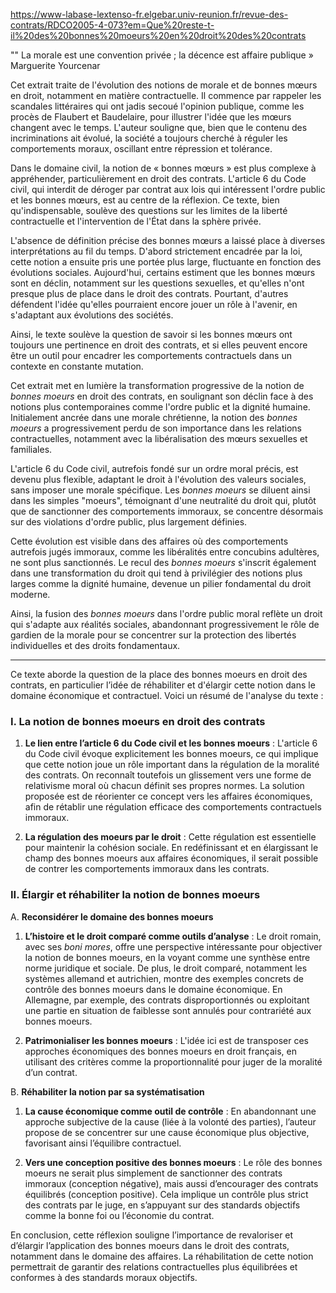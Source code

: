 https://www-labase-lextenso-fr.elgebar.univ-reunion.fr/revue-des-contrats/RDCO2005-4-073?em=Que%20reste-t-il%20des%20bonnes%20moeurs%20en%20droit%20des%20contrats

"" La morale est une convention privée ; la décence est affaire publique » Marguerite Yourcenar

Cet extrait traite de l'évolution des notions de morale et de bonnes mœurs en droit, notamment en matière contractuelle. Il commence par rappeler les scandales littéraires qui ont jadis secoué l'opinion publique, comme les procès de Flaubert et Baudelaire, pour illustrer l'idée que les mœurs changent avec le temps. L'auteur souligne que, bien que le contenu des incriminations ait évolué, la société a toujours cherché à réguler les comportements moraux, oscillant entre répression et tolérance.

Dans le domaine civil, la notion de « bonnes mœurs » est plus complexe à appréhender, particulièrement en droit des contrats. L'article 6 du Code civil, qui interdit de déroger par contrat aux lois qui intéressent l'ordre public et les bonnes mœurs, est au centre de la réflexion. Ce texte, bien qu'indispensable, soulève des questions sur les limites de la liberté contractuelle et l'intervention de l'État dans la sphère privée. 

L'absence de définition précise des bonnes mœurs a laissé place à diverses interprétations au fil du temps. D'abord strictement encadrée par la loi, cette notion a ensuite pris une portée plus large, fluctuante en fonction des évolutions sociales. Aujourd'hui, certains estiment que les bonnes mœurs sont en déclin, notamment sur les questions sexuelles, et qu'elles n'ont presque plus de place dans le droit des contrats. Pourtant, d'autres défendent l'idée qu'elles pourraient encore jouer un rôle à l'avenir, en s'adaptant aux évolutions des sociétés.

Ainsi, le texte soulève la question de savoir si les bonnes mœurs ont toujours une pertinence en droit des contrats, et si elles peuvent encore être un outil pour encadrer les comportements contractuels dans un contexte en constante mutation.

Cet extrait met en lumière la transformation progressive de la notion de *bonnes moeurs* en droit des contrats, en soulignant son déclin face à des notions plus contemporaines comme l'ordre public et la dignité humaine. Initialement ancrée dans une morale chrétienne, la notion des *bonnes moeurs* a progressivement perdu de son importance dans les relations contractuelles, notamment avec la libéralisation des mœurs sexuelles et familiales. 

L'article 6 du Code civil, autrefois fondé sur un ordre moral précis, est devenu plus flexible, adaptant le droit à l'évolution des valeurs sociales, sans imposer une morale spécifique. Les *bonnes moeurs* se diluent ainsi dans les simples "moeurs", témoignant d'une neutralité du droit qui, plutôt que de sanctionner des comportements immoraux, se concentre désormais sur des violations d'ordre public, plus largement définies.

Cette évolution est visible dans des affaires où des comportements autrefois jugés immoraux, comme les libéralités entre concubins adultères, ne sont plus sanctionnés. Le recul des *bonnes moeurs* s'inscrit également dans une transformation du droit qui tend à privilégier des notions plus larges comme la dignité humaine, devenue un pilier fondamental du droit moderne.

Ainsi, la fusion des *bonnes moeurs* dans l'ordre public moral reflète un droit qui s'adapte aux réalités sociales, abandonnant progressivement le rôle de gardien de la morale pour se concentrer sur la protection des libertés individuelles et des droits fondamentaux.

---

Ce texte aborde la question de la place des bonnes moeurs en droit des contrats, en particulier l’idée de réhabiliter et d'élargir cette notion dans le domaine économique et contractuel. Voici un résumé de l'analyse du texte :

### I. La notion de bonnes moeurs en droit des contrats

1. **Le lien entre l’article 6 du Code civil et les bonnes moeurs** : L'article 6 du Code civil évoque explicitement les bonnes moeurs, ce qui implique que cette notion joue un rôle important dans la régulation de la moralité des contrats. On reconnaît toutefois un glissement vers une forme de relativisme moral où chacun définit ses propres normes. La solution proposée est de réorienter ce concept vers les affaires économiques, afin de rétablir une régulation efficace des comportements contractuels immoraux.

2. **La régulation des moeurs par le droit** : Cette régulation est essentielle pour maintenir la cohésion sociale. En redéfinissant et en élargissant le champ des bonnes moeurs aux affaires économiques, il serait possible de contrer les comportements immoraux dans les contrats.

### II. Élargir et réhabiliter la notion de bonnes moeurs

A. **Reconsidérer le domaine des bonnes moeurs**

1. **L’histoire et le droit comparé comme outils d’analyse** : Le droit romain, avec ses *boni mores*, offre une perspective intéressante pour objectiver la notion de bonnes moeurs, en la voyant comme une synthèse entre norme juridique et sociale. De plus, le droit comparé, notamment les systèmes allemand et autrichien, montre des exemples concrets de contrôle des bonnes moeurs dans le domaine économique. En Allemagne, par exemple, des contrats disproportionnés ou exploitant une partie en situation de faiblesse sont annulés pour contrariété aux bonnes moeurs.

2. **Patrimonialiser les bonnes moeurs** : L'idée ici est de transposer ces approches économiques des bonnes moeurs en droit français, en utilisant des critères comme la proportionnalité pour juger de la moralité d’un contrat.

B. **Réhabiliter la notion par sa systématisation**

1. **La cause économique comme outil de contrôle** : En abandonnant une approche subjective de la cause (liée à la volonté des parties), l’auteur propose de se concentrer sur une cause économique plus objective, favorisant ainsi l’équilibre contractuel.

2. **Vers une conception positive des bonnes moeurs** : Le rôle des bonnes moeurs ne serait plus simplement de sanctionner des contrats immoraux (conception négative), mais aussi d’encourager des contrats équilibrés (conception positive). Cela implique un contrôle plus strict des contrats par le juge, en s’appuyant sur des standards objectifs comme la bonne foi ou l’économie du contrat.

En conclusion, cette réflexion souligne l’importance de revaloriser et d’élargir l’application des bonnes moeurs dans le droit des contrats, notamment dans le domaine des affaires. La réhabilitation de cette notion permettrait de garantir des relations contractuelles plus équilibrées et conformes à des standards moraux objectifs.